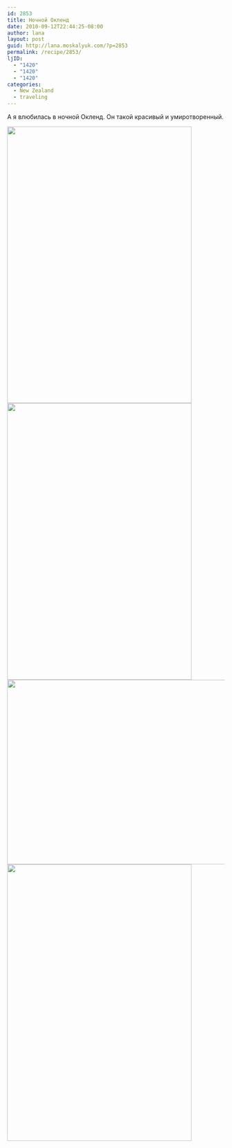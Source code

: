 ```yaml
---
id: 2853
title: Ночной Окленд
date: 2010-09-12T22:44:25-08:00
author: lana
layout: post
guid: http://lana.moskalyuk.com/?p=2853
permalink: /recipe/2853/
ljID:
  - "1420"
  - "1420"
  - "1420"
categories:
  - New Zealand
  - traveling
---
```

А я влюбилась в ночной Окленд. Он такой красивый и умиротворенный.

<img loading="lazy" class="alignnone" title="Auckland" src="http://farm5.static.flickr.com/4154/4978722007_38bfacccfb_z.jpg" alt="" width="427" height="640" /> 

<img loading="lazy" class="alignnone" title="Auckland" src="http://farm5.static.flickr.com/4087/4978725229_54a16fc7fb_z.jpg" alt="" width="427" height="640" /> 

<img loading="lazy" class="alignnone" title="Auckland" src="http://farm5.static.flickr.com/4112/4979343954_75320b75fa_z.jpg" alt="" width="640" height="427" /> 

<img loading="lazy" class="alignnone" title="Auckland" src="http://farm5.static.flickr.com/4154/4979339242_51a2c58901_z.jpg" alt="" width="427" height="640" />
